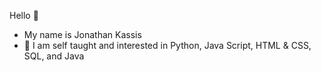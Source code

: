 Hello 👋
- My name is Jonathan Kassis
- 🌱 I am self taught and interested in Python, Java Script, HTML & CSS, SQL, and Java
<!---
kassisj47/kassisj47 is a ✨ special ✨ repository because its `README.md` (this file) appears on your GitHub profile.
You can click the Preview link to take a look at your changes.
--->
